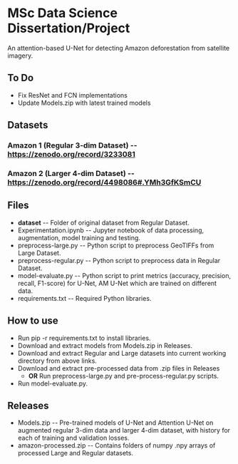 # MSc Data Science Dissertation/Project

An attention-based U-Net for detecting Amazon deforestation from satellite imagery.

## To Do
+ Fix ResNet and FCN implementations
+ Update Models.zip with latest trained models

## Datasets
### Amazon 1 (Regular 3-dim Dataset) -- https://zenodo.org/record/3233081
### Amazon 2 (Larger 4-dim Dataset) -- https://zenodo.org/record/4498086#.YMh3GfKSmCU

## Files
+ **dataset** -- Folder of original dataset from Regular Dataset.
+ Experimentation.ipynb -- Jupyter notebook of data processing, augmentation, model training and testing.
+ preprocess-large.py -- Python script to preprocess GeoTIFFs from Large Dataset.
+ preprocess-regular.py -- Python script to preprocess data in Regular Dataset.
+ model-evaluate.py -- Python script to print metrics (accuracy, precision, recall, F1-score) for U-Net, AM U-Net which are trained on different data.
+ requirements.txt -- Required Python libraries.

## How to use
+ Run pip -r requirements.txt to install libraries.
+ Download and extract models from Models.zip in Releases.
+ Download and extract Regular and Large datasets into current working directory from above links.
+ Download and extract pre-processed data from .zip files in Releases
  + **OR** Run preprocess-large.py and pre-process-regular.py scripts.
+ Run model-evaluate.py.

## Releases
+ Models.zip -- Pre-trained models of U-Net and Attention U-Net on augmented regular 3-dim data and larger 4-dim dataset, with history for each of training and validation losses.
+ amazon-processed.zip -- Contains folders of numpy .npy arrays of processed Large and Regular datasets.
